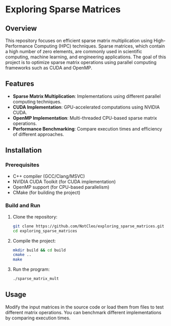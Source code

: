 # Exploring Sparse Matrices

## Overview
This repository focuses on efficient sparse matrix multiplication using High-Performance Computing (HPC) techniques. Sparse matrices, which contain a high number of zero elements, are commonly used in scientific computing, machine learning, and engineering applications. The goal of this project is to optimize sparse matrix operations using parallel computing frameworks such as CUDA and OpenMP.

## Features
- **Sparse Matrix Multiplication**: Implementations using different parallel computing techniques.
- **CUDA Implementation**: GPU-accelerated computations using NVIDIA CUDA.
- **OpenMP Implementation**: Multi-threaded CPU-based sparse matrix operations.
- **Performance Benchmarking**: Compare execution times and efficiency of different approaches.

## Installation
### Prerequisites
- C++ compiler (GCC/Clang/MSVC)
- NVIDIA CUDA Toolkit (for CUDA implementation)
- OpenMP support (for CPU-based parallelism)
- CMake (for building the project)

### Build and Run
1. Clone the repository:
   ```bash
   git clone https://github.com/NotCleo/exploring_sparse_matrices.git
   cd exploring_sparse_matrices
   ```
2. Compile the project:
   ```bash
   mkdir build && cd build
   cmake ..
   make
   ```
3. Run the program:
   ```bash
   ./sparse_matrix_mult
   ```

## Usage
Modify the input matrices in the source code or load them from files to test different matrix operations. You can benchmark different implementations by comparing execution times.
